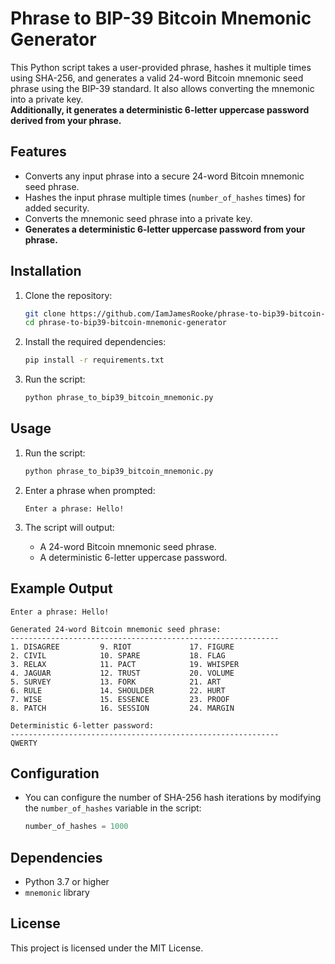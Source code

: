 # Phrase to BIP-39 Bitcoin Mnemonic Generator

This Python script takes a user-provided phrase, hashes it multiple times using SHA-256, and generates a valid 24-word Bitcoin mnemonic seed phrase using the BIP-39 standard. It also allows converting the mnemonic into a private key.  
**Additionally, it generates a deterministic 6-letter uppercase password derived from your phrase.**

## Features
- Converts any input phrase into a secure 24-word Bitcoin mnemonic seed phrase.
- Hashes the input phrase multiple times (`number_of_hashes` times) for added security.
- Converts the mnemonic seed phrase into a private key.
- **Generates a deterministic 6-letter uppercase password from your phrase.**

## Installation

1. Clone the repository:
   ```bash
   git clone https://github.com/IamJamesRooke/phrase-to-bip39-bitcoin-mnemonic-generator.git
   cd phrase-to-bip39-bitcoin-mnemonic-generator
   ```

2. Install the required dependencies:
   ```bash
   pip install -r requirements.txt
   ```

3. Run the script:
   ```bash
   python phrase_to_bip39_bitcoin_mnemonic.py
   ```

## Usage

1. Run the script:
   ```bash
   python phrase_to_bip39_bitcoin_mnemonic.py
   ```

2. Enter a phrase when prompted:
   ```
   Enter a phrase: Hello!
   ```

3. The script will output:
   - A 24-word Bitcoin mnemonic seed phrase.
   - A deterministic 6-letter uppercase password.

## Example Output

```
Enter a phrase: Hello!

Generated 24-word Bitcoin mnemonic seed phrase:
------------------------------------------------------------
1. DISAGREE         9. RIOT             17. FIGURE
2. CIVIL            10. SPARE           18. FLAG
3. RELAX            11. PACT            19. WHISPER
4. JAGUAR           12. TRUST           20. VOLUME
5. SURVEY           13. FORK            21. ART
6. RULE             14. SHOULDER        22. HURT
7. WISE             15. ESSENCE         23. PROOF
8. PATCH            16. SESSION         24. MARGIN

Deterministic 6-letter password:
------------------------------------------------------------
QWERTY
```

## Configuration

- You can configure the number of SHA-256 hash iterations by modifying the `number_of_hashes` variable in the script:
  ```python
  number_of_hashes = 1000
  ```

## Dependencies
- Python 3.7 or higher
- `mnemonic` library

## License
This project is licensed under the MIT License.